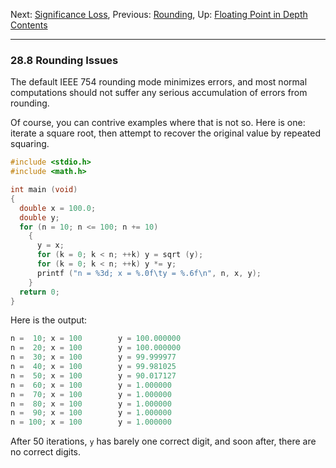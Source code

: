 Next: [Significance Loss](Significance-Loss.md), Previous:
[Rounding](Rounding.md), Up: [Floating Point in
Depth](Floating-Point-in-Depth.md)  
[Contents](index.md#SEC_Contents "Table of contents")  

------------------------------------------------------------------------


### 28.8 Rounding Issues 


The default IEEE 754 rounding mode minimizes errors, and most normal
computations should not suffer any serious accumulation of errors from
rounding.

Of course, you can contrive examples where that is not so. Here is one:
iterate a square root, then attempt to recover the original value by
repeated squaring.

``` C
#include <stdio.h>
#include <math.h>

int main (void)
{
  double x = 100.0;
  double y;
  for (n = 10; n <= 100; n += 10)
    {
      y = x;
      for (k = 0; k < n; ++k) y = sqrt (y);
      for (k = 0; k < n; ++k) y *= y;
      printf ("n = %3d; x = %.0f\ty = %.6f\n", n, x, y);
    }
  return 0;
}
```

Here is the output:

``` C
n =  10; x = 100        y = 100.000000
n =  20; x = 100        y = 100.000000
n =  30; x = 100        y = 99.999977
n =  40; x = 100        y = 99.981025
n =  50; x = 100        y = 90.017127
n =  60; x = 100        y = 1.000000
n =  70; x = 100        y = 1.000000
n =  80; x = 100        y = 1.000000
n =  90; x = 100        y = 1.000000
n = 100; x = 100        y = 1.000000
```

After 50 iterations, `y` has barely one correct digit, and soon after,
there are no correct digits.

